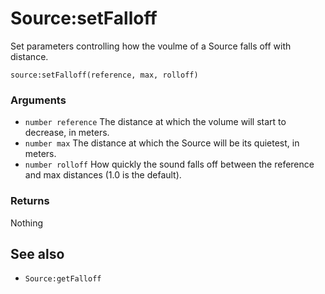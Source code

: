 <!--
category: reference
-->

Source:setFalloff
===

Set parameters controlling how the voulme of a Source falls off with distance.

    source:setFalloff(reference, max, rolloff)

### Arguments

- `number reference` The distance at which the volume will start to decrease, in meters.
- `number max` The distance at which the Source will be its quietest, in meters.
- `number rolloff` How quickly the sound falls off between the reference and max distances (1.0 is
  the default).

### Returns

Nothing

See also
---

- `Source:getFalloff`
